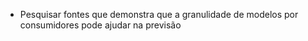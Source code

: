 - Pesquisar fontes que demonstra que a granulidade de modelos por consumidores pode ajudar na previsão